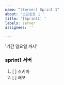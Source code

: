 ```yaml
---
name: "[Server] Sprint 1"
about: '스프린트 1 '
title: "[Sprint1] "
labels: server
assignees: ''

---
```


'기간 일요일 까지'

### sprint1 서버 
1. [ ] 스키마
2. [ ] 배포
